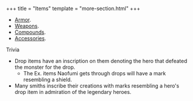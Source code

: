 +++
title = "Items"
template = "more-section.html"
+++

 - [Armor](@/univers/items/armor/index.md).
 - [Weapons](@/univers/items/weapons/index.md).
 - [Compounds](@/univers/items/compounds/index.md).
 - [Accessories](@/univers/items/accessories/index.md).

Trivia

 - Drop items have an inscription on them denoting the hero that defeated the monster for the drop.
     - The Ex. items Naofumi gets through drops will have a mark resembling a shield.
 - Many smiths inscribe their creations with marks resembling a hero's drop item in admiration of the legendary heroes.